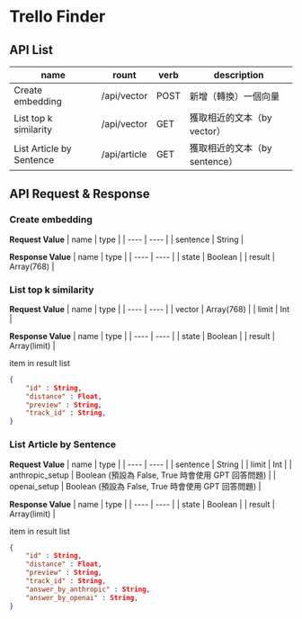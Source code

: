 # Trello Finder
## API List
|  name | rount  | verb | description |
|  ---  | -----  | ---  | ----------- |
| Create embedding  | /api/vector | POST | 新增（轉換）一個向量 |
| List top k similarity | /api/vector | GET | 獲取相近的文本（by vector） |
| List Article by Sentence | /api/article | GET | 獲取相近的文本（by sentence） |

## API Request & Response

### Create embedding
**Request Value**
| name | type |
| ---- | ---- |
| sentence | String |

**Response Value**
| name | type |
| ---- | ---- |
| state | Boolean |
| result | Array(768) |

### List top k similarity
**Request Value**
| name | type |
| ---- | ---- |
| vector | Array(768) |
| limit | Int |

**Response Value**
| name | type |
| ---- | ---- |
| state | Boolean |
| result | Array(limit) |

item in result list
``` json
{
    "id" : String,
    "distance" : Float,
    "preview" : String,
    "track_id" : String,
}
```

### List Article by Sentence
**Request Value**
| name | type |
| ---- | ---- |
| sentence | String |
| limit | Int |
| anthropic_setup | Boolean (預設為 False, True 時會使用 GPT 回答問題) |
| openai_setup | Boolean (預設為 False, True 時會使用 GPT 回答問題)  |

**Response Value**
| name | type |
| ---- | ---- |
| state | Boolean |
| result | Array(limit) |

item in result list
``` json
{
    "id" : String,
    "distance" : Float,
    "preview" : String,
    "track_id" : String,
    "answer_by_anthropic" : String,
    "answer_by_openai" : String,
}
```
